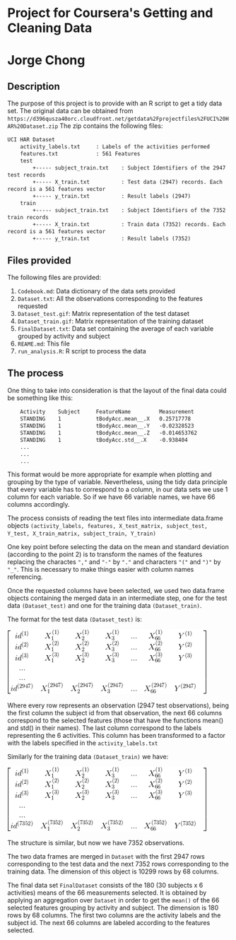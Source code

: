 # Project for Coursera's Getting and Cleaning Data
# Jorge Chong

## Description
The purpose of this project is to provide with an R script to get a tidy data set. The original
data can be obtained from `https://d396qusza40orc.cloudfront.net/getdata%2Fprojectfiles%2FUCI%20HAR%20Dataset.zip`
The zip contains the following files:
```
UCI HAR Dataset
	activity_labels.txt		: Labels of the activities performed
	features.txt			: 561 Features
	test
		+----- subject_train.txt	: Subject Identifiers of the 2947 test records
		+----- X_train.txt			: Test data (2947) records. Each record is a 561 features vector
		+----- y_train.txt			: Result labels (2947)
	train
		+----- subject_train.txt	: Subject Identifiers of the 7352 train records
		+----- X_train.txt			: Train data (7352) records. Each record is a 561 features vector
		+----- y_train.txt			: Result labels (7352)
```

## Files provided
The following files are provided:

1. `Codebook.md`: Data dictionary of the data sets provided 
2. `Dataset.txt`: All the observations corresponding to the features requested
3. `Dataset_test.gif`: Matrix representation of the test dataset
4. `Dataset_train.gif`: Matrix representation of the training dataset
5. `FinalDataset.txt`: Data set containing the average of each variable grouped by activity and subject
6. `REAME.md`: This file
7. `run_analysis.R`: R script to process the data

## The process
One thing to take into consideration is that the layout of the final data could be something like this:

```
	Activity	Subject		FeatureName			Measurement
	STANDING	1			tBodyAcc.mean__.X	0.25717778
	STANDING	1			tBodyAcc.mean__.Y	-0.02328523
	STANDING	1			tBodyAcc.mean__.Z	-0.014653762
	STANDING	1			tBodyAcc.std__.X	-0.938404
	...
	...
	...
```

This format would be more appropriate for example when plotting and grouping by the type of variable. Nevertheless,
using the tidy data principle that every variable has to correspond to a column, in our data sets we use 1 column for each variable. So 
if we have 66 variable names, we have 66 columns accordingly.

The process consists of reading the text files into intermediate data.frame objects `(activity_labels, features, X_test_matrix, subject_test, Y_test,
 X_train_matrix, subject_train, Y_train)`
 
One key point before selecting the data on the mean and standard deviation (according to the point 2)
is to transform the names of the features replacing the charactes `","` and `"-"` by `"."` and
characters `"("` and `")"` by `"_"`. This is necessary to make things easier with column names referencing. 

Once the requested columns have been selected, we used two data.frame objects containing the merged data in an intermediate step, one for the test data `(Dataset_test)`
and one for the training data `(Dataset_train)`.

The format for the test data `(Dataset_test)` is:

![Dataset Matrix representation](https://github.com/fortachong/Getting_and_Cleaning/blob/master/Dataset_test.gif)

Where every row represents an observation (2947 test observations), being the first column the subject id from that observation, 
the next 66 columns correspond to the selected features (those that have the functions mean() and std() in their names). 
The last column correspond to the labels representing the 6 activities. This column has been transformed to a factor with the labels specified in the `activity_labels.txt`

Similarly for the training data `(Dataset_train)` we have:

![Dataset Matrix representation](https://github.com/fortachong/Getting_and_Cleaning/blob/master/Dataset_train.gif)

The structure is similar, but now we have 7352 observations.

The two data frames are merged in `Dataset` with the first 2947 rows corresponding to the test data and the next 7352 rows corresponding to the training data. The dimension of this object is 10299 rows by 68 columns. 

The final data set `FinalDataset` consists of the 180 (30 subjects x 6 activities) means of the 66 measurements selected. It is obtained by applying an aggregation over `Dataset` in order to get the `mean()` of the 66 selected features grouping by activity and subject. The dimension is 180 rows by 68 columns. The first two columns are the activity labels and the subject id. The next 66 columns are labeled according to the features selected.